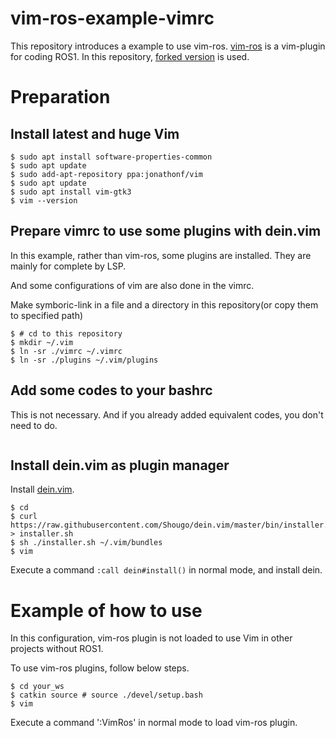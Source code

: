 vim-ros-example-vimrc
====

This repository introduces a example to use vim-ros.
[vim-ros](https://github.com/taketwo/vim-ros) is a vim-plugin for coding ROS1.
In this repository, [forked version](https://github.com/Shuhei-YOSHIDA/vim-ros) is used.

# Preparation

## Install latest and huge Vim
```terminal
$ sudo apt install software-properties-common
$ sudo apt update
$ sudo add-apt-repository ppa:jonathonf/vim
$ sudo apt update
$ sudo apt install vim-gtk3
$ vim --version
```

## Prepare vimrc to use some plugins with dein.vim
In this example, rather than vim-ros, some plugins are installed.
They are mainly for complete by LSP.

And some configurations of vim are also done in the vimrc.

Make symboric-link in a file and a directory in this repository(or copy them to specified path)
```
$ # cd to this repository
$ mkdir ~/.vim
$ ln -sr ./vimrc ~/.vimrc
$ ln -sr ./plugins ~/.vim/plugins
```

## Add some codes to your bashrc
This is not necessary. And if you already added equivalent codes, you don't need to do.
```bash

```

## Install dein.vim as plugin manager
Install [dein.vim](https://github.com/Shougo/dein.vim).

```terminal
$ cd
$ curl https://raw.githubusercontent.com/Shougo/dein.vim/master/bin/installer.sh > installer.sh
$ sh ./installer.sh ~/.vim/bundles
$ vim
```

Execute a command `:call dein#install()` in normal mode, and install dein.

# Example of how to use

In this configuration, vim-ros plugin is not loaded to use Vim in other projects without ROS1.

To use vim-ros plugins, follow below steps.
```terminal
$ cd your_ws
$ catkin source # source ./devel/setup.bash
$ vim
```
Execute a command ':VimRos' in normal mode to load vim-ros plugin.

